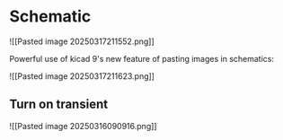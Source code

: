 # Schematic

![[Pasted image 20250317211552.png]]

Powerful use of kicad 9's new feature of pasting images in schematics:

![[Pasted image 20250317211623.png]]

## Turn on transient

![[Pasted image 20250316090916.png]]